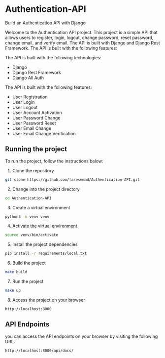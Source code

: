 # Authentication-API

Build an Authentication API with Django

Welcome to the Authentication API project. This project is a simple API that allows users to register, login, logout, change password, reset password, change email, and verify email. The API is built with Django and Django Rest Framework. The API is built with the following features:

The API is built with the following technologies:

- Django
- Django Rest Framework
- Django All Auth

The API is built with the following features:

- User Registration
- User Login
- User Logout
- User Account Activation
- User Password Change
- User Password Reset
- User Email Change
- User Email Change Verification

## Running the project

To run the project, follow the instructions below:

1. Clone the repository

```bash
git clone https://github.com/faresemad/Authentication-API.git
```

2. Change into the project directory

```bash
cd Authentication-API
```

3. Create a virtual environment

```bash
python3 -m venv venv
```

4. Activate the virtual environment

```bash
source venv/bin/activate
```

5. Install the project dependencies

```bash
pip install -r requirements/local.txt
```

6. Build the project

```bash
make build
```

7. Run the project

```bash
make up
```

8. Access the project on your browser

```bash
http://localhost:8000
```

## API Endpoints

you can access the API endpoints on your browser by visiting the following URL:

```bash
http://localhost:8000/api/docs/
```
